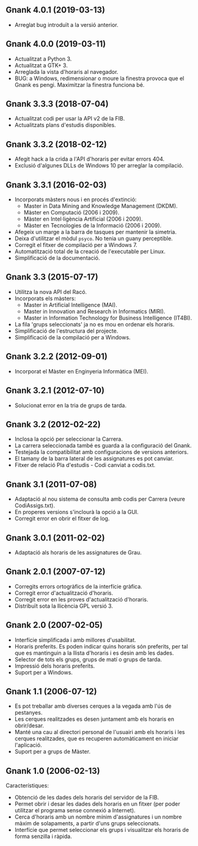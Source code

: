 Gnank 4.0.1 (2019-03-13)
------------------------

* Arreglat bug introduït a la versió anterior.

Gnank 4.0.0 (2019-03-11)
------------------------

* Actualitzat a Python 3.
* Actualitzat a GTK+ 3.
* Arreglada la vista d'horaris al navegador.
* BUG: a Windows, redimensionar o moure la finestra provoca que
  el Gnank es pengi. Maximitzar la finestra funciona bé.

Gnank 3.3.3 (2018-07-04)
------------------------

* Actualitzat codi per usar la API v2 de la FIB.
* Actualitzats plans d'estudis disponibles.

Gnank 3.3.2 (2018-02-12)
------------------------

* Afegit hack a la crida a l'API d'horaris per evitar errors 404.
* Exclusió d'algunes DLLs de Windows 10 per arreglar la compilació.

Gnank 3.3.1 (2016-02-03)
------------------------

 * Incorporats màsters nous i en procés d'extinció:
   - Master in Data Mining and Knowledge Management (DKDM).
   - Màster en Computació (2006 i 2009).
   - Màster en Intel·ligència Artificial (2006 i 2009).
   - Màster en Tecnologies de la Informació (2006 i 2009).
 * Afegeix un marge a la barra de tasques per mantenir la simetria.
 * Deixa d'utilitzar el mòdul `psyco`. No tenia un guany perceptible.
 * Corregit el fitxer de compilació per a Windows 7.
 * Automatització total de la creació de l'executable per Linux.
 * Simplificació de la documentació.

Gnank 3.3 (2015-07-17)
----------------------

 * Utilitza la nova API del Racó.
 * Incorporats els màsters:
   - Master in Artificial Intelligence (MAI).
   - Master in Innovation and Research in Informatics (MIRI).
   - Master in Information Technology for Business Intelligence (IT4BI).
 * La fila 'grups seleccionats' ja no es mou en ordenar els horaris.
 * Simplificació de l'estructura del projecte.
 * Simplificació de la compilació per a Windows.

Gnank 3.2.2 (2012-09-01)
------------------------

 * Incorporat el Màster en Enginyeria Informàtica (MEI).

Gnank 3.2.1 (2012-07-10)
------------------------

 * Solucionat error en la tria de grups de tarda.

Gnank 3.2 (2012-02-22)
----------------------

 * Inclosa la opció per seleccionar la Carrera.
 * La carrera seleccionada també es guarda a la configuració del Gnank.
 * Testejada la compatibilitat amb configuracions de versions anteriors.
 * El tamany de la barra lateral de les assignatures es pot canviar.
 * Fitxer de relació Pla d'estudis - Codi canviat a codis.txt.

Gnank 3.1 (2011-07-08)
----------------------

 * Adaptació al nou sistema de consulta amb codis per Carrera
   (veure CodiAssigs.txt).
 * En properes versions s'inclourà la opció a la GUI.
 * Corregit error en obrir el fitxer de log.

Gnank 3.0.1 (2011-02-02)
------------------------

 * Adaptació als horaris de les assignatures de Grau.

Gnank 2.0.1 (2007-07-12)
------------------------

 * Corregits errors ortogràfics de la interfície gràfica.
 * Corregit error d'actualització d'horaris.
 * Corregit error en les proves d'actualització d'horaris.
 * Distribuït sota la llicència GPL versió 3.

Gnank 2.0 (2007-02-05)
----------------------

 * Interfície simplificada i amb millores d'usabilitat.
 * Horaris preferits. Es poden indicar quins horaris són preferits, per tal
   que es mantinguin a la llista d'horaris i es desin amb les dades.
 * Selector de tots els grups, grups de matí o grups de tarda.
 * Impressió dels horaris preferits.
 * Suport per a Windows.

Gnank 1.1 (2006-07-12)
----------------------

 * Es pot treballar amb diverses cerques a la vegada amb l'ús de pestanyes.
 * Les cerques realitzades es desen juntament amb els horaris en obrir/desar.
 * Manté una cau al directori personal de l'usuairi amb els horaris i les
   cerques realitzades, que es recuperen automàticament en iniciar l'aplicació.
 * Suport per a grups de Màster.


Gnank 1.0 (2006-02-13)
----------------------

Característiques:
 * Obtenció de les dades dels horaris del servidor de la FIB.
 * Permet obrir i desar les dades dels horaris en un fitxer (per poder
   utilitzar el programa sense connexió a Internet).
 * Cerca d'horaris amb un nombre mínim d'assignatures i un nombre màxim de
   solapaments, a partir d'uns grups seleccionats.
 * Interfície que permet seleccionar els grups i visualitzar els horaris de
   forma senzilla i ràpida.

